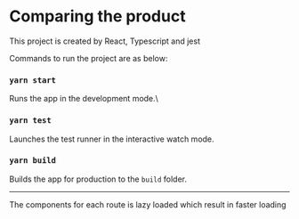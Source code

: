 # Comparing the product

This project is created by React, Typescript and jest

Commands to run the project are as below:

### `yarn start`

Runs the app in the development mode.\

### `yarn test`

Launches the test runner in the interactive watch mode.

### `yarn build`

Builds the app for production to the `build` folder.

---

The components for each route is lazy loaded which result in faster loading
